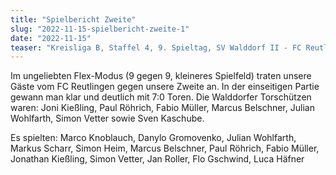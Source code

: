 ```yaml
---
title: "Spielbericht Zweite"
slug: "2022-11-15-spielbericht-zweite-1"
date: "2022-11-15"
teaser: "Kreisliga B, Staffel 4, 9. Spieltag, SV Walddorf II - FC Reutlingen II 7:0 (3:0)"
---
```

Im ungeliebten Flex-Modus (9 gegen 9, kleineres Spielfeld) traten unsere Gäste vom FC Reutlingen gegen unsere Zweite an. In der einseitigen Partie gewann man klar und deutlich mit 7:0 Toren. Die Walddorfer Torschützen waren: Joni Kießling, Paul Röhrich, Fabio Müller, Marcus Belschner, Julian Wohlfarth, Simon Vetter sowie Sven Kaschube.

Es spielten: Marco Knoblauch, Danylo Gromovenko, Julian Wohlfarth, Markus Scharr, Simon Heim, Marcus Belschner, Paul Röhrich, Fabio Müller, Jonathan Kießling, Simon Vetter, Jan Roller, Flo Gschwind, Luca Häfner
